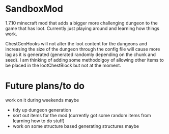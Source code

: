 SandboxMod
==========
1.7.10 minecraft mod that adds a bigger more challenging dungeon to the game that has loot. Currently just playing around and learning how things work. 

ChestGenHooks will not alter the loot content for the dungeons and increasing the size of the dungeon through the config file will cause more lag as it is generated (generated randomly depending on the chunk and seed). I am thinking of adding some methodolgoy of allowing other items to be placed in the lootChestBlock but not at the moment. 

Future plans/to do
============
work on it during weekends maybe 
- tidy up dungeon generation
- sort out items for the mod (currently got some random items from learning how to do stuff)
- work on some structure based generating structures maybe
